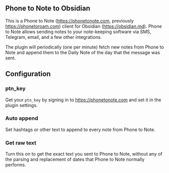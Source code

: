 ## Phone to Note to Obsidian

This is a Phone to Note (https://phonetonote.com, previously
https://phonetoroam.com) client for Obsidian (https://obsidian.md). Phone to
Note allows sending notes to your note-keeping software via SMS, Telegram,
email, and a few other integrations.

The plugin will periodically (one per minute) fetch new notes from Phone to Note
and append them to the Daily Note of the day that the message was sent.

## Configuration

### ptn_key

Get your `ptn_key` by signing in to https://phonetonote.com and set it in the
plugin settings.

### Auto append

Set hashtags or other text to append to every note from Phone to Note.

### Get raw text

Turn this on to get the exact text you sent to Phone to Note, without any of the
parsing and replacement of dates that Phone to Note normally performs.
